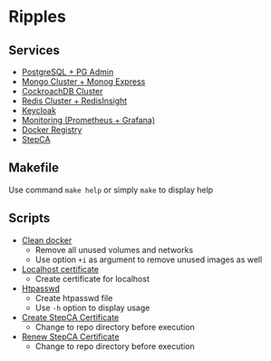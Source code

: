 # Ripples

## Services

  * [PostgreSQL + PG Admin](/postgresql)
  * [Mongo Cluster + Monog Express](/mongo)
  * [CockroachDB Cluster](/cockroachdb)
  * [Redis Cluster + RedisInsight](/redis)
  * [Keycloak](/keycloak)
  * [Monitoring (Prometheus + Grafana)](/monitor)
  * [Docker Registry](/registry)
  * [StepCA](/stepca)

## Makefile

Use command `make help` or simply `make` to display help

## Scripts

  * [Clean docker](scripts/clean_docker.sh)
    * Remove all unused volumes and networks
    * Use option `+i` as argument to remove unused images as well
  * [Localhost certificate](scripts/localhost_certs.sh)
    * Create certificate for localhost
  * [Htpasswd](scripts/htpasswd.sh)
    * Create htpasswd file
    * Use `-h` option to display usage
  * [Create StepCA Certificate](scripts/step_certs.sh)
    * Change to repo directory before execution
  * [Renew StepCA Certificate](scripts/step_certs_renew.sh)
    * Change to repo directory before execution
